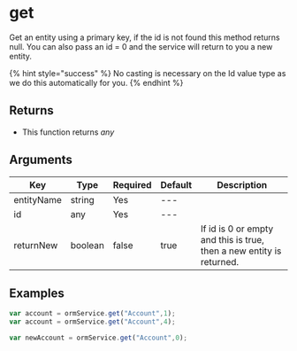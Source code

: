 # get

Get an entity using a primary key, if the id is not found this method returns null. You can also pass an id = 0 and the service will return to you a new entity.

{% hint style="success" %}
No casting is necessary on the Id value type as we do this automatically for you.
{% endhint %}

## Returns

* This function returns _any_

## Arguments

| Key        | Type    | Required | Default | Description                                                          |
| ---------- | ------- | -------- | ------- | -------------------------------------------------------------------- |
| entityName | string  | Yes      | ---     |                                                                      |
| id         | any     | Yes      | ---     |                                                                      |
| returnNew  | boolean | false    | true    | If id is 0 or empty and this is true, then a new entity is returned. |

## Examples

```javascript
var account = ormService.get("Account",1);
var account = ormService.get("Account",4);

var newAccount = ormService.get("Account",0);
```
